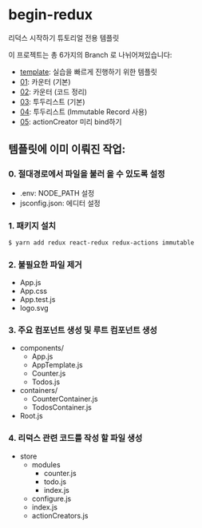 # begin-redux

리덕스 시작하기 튜토리얼 전용 템플릿

이 프로젝트는 총 6가지의 Branch 로 나뉘어져있습니다:

- [template](https://github.com/vlpt-playground/begin-redux/tree/template): 실습을 빠르게 진행하기 위한 템플릿
- [01](https://github.com/vlpt-playground/begin-redux/tree/01): 카운터 (기본)
- [02](https://github.com/vlpt-playground/begin-redux/tree/02): 카운터 (코드 정리)
- [03](https://github.com/vlpt-playground/begin-redux/tree/03): 투두리스트 (기본)
- [04](https://github.com/vlpt-playground/begin-redux/tree/04): 투두리스트 (Immutable Record 사용)
- [05](https://github.com/vlpt-playground/begin-redux/tree/04): actionCreator 미리 bind하기

## 템플릿에 이미 이뤄진 작업:

### 0. 절대경로에서 파일을 불러 올 수 있도록 설정

- .env: NODE_PATH 설정
- jsconfig.json: 에디터 설정

### 1. 패키지 설치
```bash
$ yarn add redux react-redux redux-actions immutable
```

### 2. 불필요한 파일 제거
- App.js
- App.css
- App.test.js
- logo.svg

### 3. 주요 컴포넌트 생성 및 루트 컴포넌트 생성

- components/
  - App.js
  - AppTemplate.js
  - Counter.js
  - Todos.js
- containers/
  - CounterContainer.js
  - TodosContainer.js
- Root.js

### 4. 리덕스 관련 코드를 작성 할 파일 생성
- store
  - modules
    - counter.js
    - todo.js
    - index.js
  - configure.js
  - index.js
  - actionCreators.js